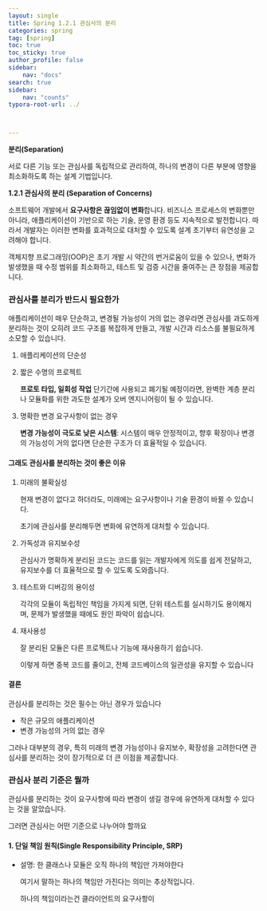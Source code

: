 ```yaml
---
layout: single
title: Spring 1.2.1 관심사의 분리
categories: spring
tag: [spring]
toc: true
toc_sticky: true
author_profile: false
sidebar:
    nav: "docs"
search: true
sidebar:
    nav: "counts"
typora-root-url: ../



---
```




**분리(Separation)**

서로 다른 기능 또는 관심사를 독립적으로 관리하여, 하나의 변경이 다른 부분에 영향을 최소화하도록 하는 설계 기법입니다.

**1.2.1 관심사의 분리 (Separation of Concerns)**

소프트웨어 개발에서 **요구사항은 끊임없이 변화**합니다. 비즈니스 프로세스의 변화뿐만 아니라, 애플리케이션이 기반으로 하는 기술, 운영 환경 등도 지속적으로 발전합니다. 따라서 개발자는 이러한 변화를 효과적으로 대처할 수 있도록 설계 초기부터 유연성을 고려해야 합니다.

객체지향 프로그래밍(OOP)은 초기 개발 시 약간의 번거로움이 있을 수 있으나, 변화가 발생했을 때 수정 범위를 최소화하고, 테스트 및 검증 시간을 줄여주는 큰 장점을 제공합니다.

### 관심사를 분리가 반드시 필요한가

애플리케이션이 매우 단순하고, 변경될 가능성이 거의 없는 경우라면 관심사를 과도하게 분리하는 것이 오히려 코드 구조를 복잡하게 만들고, 개발 시간과 리소스를 불필요하게 소모할 수 있습니다.

1. 애플리케이션의 단순성

2. 짧은 수명의 프로젝트

   **프로토 타입, 일회성 작업** 단기간에 사용되고 폐기될 예정이라면, 완벽한 계층 분리나 모듈화를 위한 과도한 설계가 오버 엔지니어링이 될 수 있습니다.

3. 명확한 변경 요구사항이 없는 경우

   **변경 가능성이 극도로 낮은 시스템**: 시스템이 매우 안정적이고, 향후 확장이나 변경의 가능성이 거의 없다면 단순한 구조가 더  효율적일 수 있습니다.

#### 그래도 관심사를 분리하는 것이 좋은 이유

1. 미래의 불확실성

   현재 변경이 없다고 하더라도, 미래에는 요구사항이나 기술 환경이 바뀔 수 있습니다.

   초기에 관심사를 분리해두면 변화에 유연하게 대처할 수 있습니다.

2. 가독성과 유지보수성

   관심사가 명확하게 분리된 코드는 코드를 읽는 개발자에게 의도를 쉽게 전달하고, 유지보수를 더 효율적으로 할 수 있도록 도와줍니다.

3. 테스트와 디버깅의 용이성

   각각의 모듈이 독립적인 책임을 가지게 되면, 단위 테스트를 실시하기도 용이해지며, 문제가 발생했을 때에도 원인 파악이 쉽습니다.

4. 재사용성

   잘 분리된 모듈은 다른 프로젝트나 기능에 재사용하기 쉽습니다.

   이렇게 하면 중복 코드를 줄이고, 전체 코드베이스의 일관성을 유지할 수 있습니다

#### 결론

관심사를 분리하는 것은 필수는 아닌 경우가 있습니다

+ 작은 규모의 애플리케이션
+ 변경 가능성의 거의 없는 경우

그러나 대부분의 경우, 특히 미래의 변경 가능성이나 유지보수, 확장성을 고려한다면 관심사를 분리하는 것이 장기적으로 더 큰 이점을 제공합니다.

### 관심사 분리 기준은 뭘까

관심사를 분리하는 것이 요구사항에 따라 변경이 생길 경우에 유연하게 대처할 수 있다는 것을 알았습니다.

그러면 관심사는 어떤 기준으로 나누어야 할까요

#### 1. 단일 책임 원칙(Single Responsibility Principle, SRP)

+ 설명: 한 클래스나 모듈은 오직 하나의 책임만 가져야한다

  여기서 말하는 하나의 책임만 가진다는 의미는 추상적입니다.

  하나의 책임이라는건 클라이언트의 요구사항이
